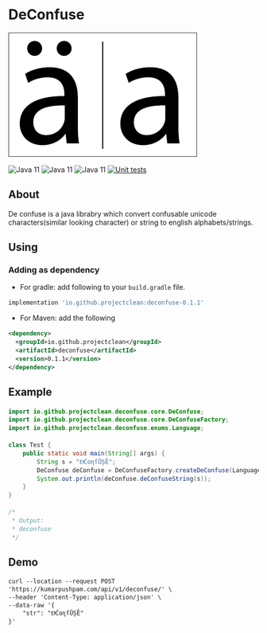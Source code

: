 # DeConfuse
![logo](images/logo.png)

<!-- Placeholder for badges https://shields.io -->
![Java 11](https://img.shields.io/badge/DeConfuse-0.1.1-ffffff?style=flat-square) ![Java 11](https://img.shields.io/badge/java-11-007396?style=flat-square&logo=java) ![Java 11](https://img.shields.io/badge/gradle-7.4.2-02303A?style=flat-square&logo=gradle) [![Unit tests](https://github.com/ProjectClean/deconfuse/actions/workflows/java-ci-test-build.yml/badge.svg)](https://github.com/ProjectClean/deconfuse/actions/workflows/java-ci-test-build.yml)

## About
De confuse is a java librabry which convert confusable unicode characters(similar looking character) or string to english alphabets/strings.

## Using
### Adding as dependency
* For gradle: add following to your `build.gradle` file.
```groovy
implementation 'io.github.projectclean:deconfuse-0.1.1'
``` 
* For Maven: add the following
```xml
<dependency>
  <groupId>io.github.projectclean</groupId>
  <artifactId>deconfuse</artifactId>
  <version>0.1.1</version>
</dependency>
```

## Example

```java
import io.github.projectclean.deconfuse.core.DeConfuse;
import io.github.projectclean.deconfuse.core.DeConfuseFactory;
import io.github.projectclean.deconfuse.enums.Language;

class Test {
    public static void main(String[] args) {
        String s = "ƉͤĆоɳſŪȘȄ";
        DeConfuse deConfuse = DeConfuseFactory.createDeConfuse(Language.ENGLISH);
        System.out.println(deConfuse.deConfuseString(s));
    }
}

/*
 * Output:
 * deconfuse
 */
```

## Demo
```shell
curl --location --request POST 'https://kumarpushpam.com/api/v1/deconfuse/' \
--header 'Content-Type: application/json' \
--data-raw '{
    "str": "ƉͤĆоɳſŪȘȄ"
}'
```